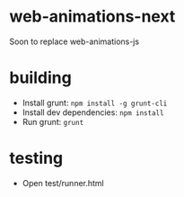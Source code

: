 web-animations-next
===================

Soon to replace web-animations-js


building
========

* Install grunt: `npm install -g grunt-cli`
* Install dev dependencies: `npm install`
* Run grunt: `grunt`

testing
=======

* Open test/runner.html

